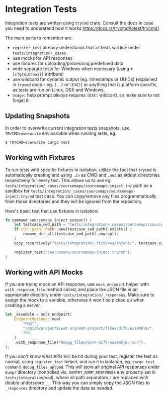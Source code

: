 # Integration Tests

Integration tests are written using `trycmd` crate. Consult the docs in case you need to understand how it works https://docs.rs/trycmd/latest/trycmd/.

The main parts to remember are:
- `register_test` already understands that all tests will live under `tests/integration/_cases`
- use mocks for API responses
- use fixtures for uploading/processing predefined data
- write separate tests for Windows when necessary (using `#[cfg(windows)]` attribute)
- use wildcard for dynamic output (eg. timestamps or UUIDs) (explained in `trycmd` docs - eg. `[..]` or `[EXE]`) or anything that is platform specific, as tests are run on Linux, OSX and Windows.
- `Usage:` help prompt _always_ requires `[EXE]` wildcard, so make sure to not forget it

## Updating Snapshots

In order to overwrite current integration tests snapshots, use `TRYCMD=overwrite` env variable when running tests, eg.

```shell
$ TRYCMD=overwrite cargo test
```

## Working with Fixtures

To run tests with specific fixtures in isolation, utilize the fact that `trycmd` is automatically creating and using `.in` as CWD and `.out` as stdout directories respectively for every test. This allows us to use eg. `tests/integration/_cases/sourcemaps/sourcemaps-inject.in/` path as a sandbox for `tests/integration/_cases/sourcemaps/sourcemaps-inject.trycmd` test case.
You can copy/remove any files programmatically from those directories and they will be ignored from the repository.

Here's basic test that use fixtures in isolation:

```rust
fn command_sourcemaps_inject_output() {
    let testcase_cwd_path = "tests/integration/_cases/sourcemaps/sourcemaps-inject.in/";
    if std::path::Path::new(testcase_cwd_path).exists() {
        remove_dir_all(testcase_cwd_path).unwrap();
    }
    copy_recursively("tests/integration/_fixtures/inject/", testcase_cwd_path).unwrap();

    register_test("sourcemaps/sourcemaps-inject.trycmd");
}
```

## Working with API Mocks

If you are trying mock an API response, use `mock_endpoint` helper with `with_response_file` method called,
and place the JSON file in an appropriate directory under `tests/integration/_responses`.
Make sure to assign the mock to a variable, otherwise it won't be picked up when creating a server.

```rust
let _assemble = mock_endpoint(
    EndpointOptions::new(
        "POST",
        "/api/0/projects/wat-org/wat-project/files/difs/assemble/",
        200,
    )
    .with_response_file("debug_files/post-difs-assemble.json"),
);
```

If you don't know what APIs will be hit during your test, register the test as normal, using `register_test` helper,
and run it in isolation, eg. `cargo test command_debug_files_upload`.
This will store all original API responses under `dump/` directory (controlled via. `SENTRY_DUMP_RESPONSES` env property set
in `tests/integration/mod`), where all path separators `/` are replaced with double underscore `__`.
This way you can simply copy the JSON files to `_responses` directory and update the data as needed.
